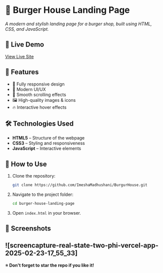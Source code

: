 # 🍔 Burger House Landing Page

*A modern and stylish landing page for a burger shop, built using HTML, CSS, and JavaScript.*

## 🚀 Live Demo
[View Live Site](https://burgur-house-olive.vercel.app/)

## 📌 Features
- 🍔 Fully responsive design
- 🎨 Modern UI/UX
- 📜 Smooth scrolling effects
- 🖼️ High-quality images & icons
- 🔥 Interactive hover effects

## 🛠️ Technologies Used
- **HTML5** – Structure of the webpage
- **CSS3** – Styling and responsiveness
- **JavaScript** – Interactive elements


## 📜 How to Use
1. Clone the repository:
   ```bash
   git clone https://github.com/ImeshaMadhushani/BurgurHouse.git
   ```
2. Navigate to the project folder:
   ```bash
   cd burger-house-landing-page
   ```
3. Open `index.html` in your browser.

## 📌 Screenshots
![screencapture-real-state-two-phi-vercel-app-2025-02-23-17_55_33]
---
**⭐ Don't forget to star the repo if you like it!**
